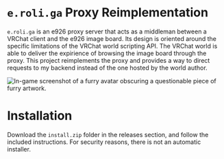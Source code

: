 # `e.roli.ga` Proxy Reimplementation

`e.roli.ga` is an e926 proxy server that acts as a middleman between a 
VRChat client and the e926 image board. Its design is oriented around the
specific limitations of the VRChat world scripting API. The VRChat world
is able to deliver the expirience of browsing the image board through the 
proxy. This project reimplements the proxy and provides a way to direct
requests to my backend instead of the one hosted by the world author.

![In-game screenshot of a furry avatar obscuring a questionable piece of furry 
artwork.](https://raw.githubusercontent.com/fluffiac/roli_proxy/master/assets/hugging.png)

# Installation
Download the `install.zip` folder in the releases section, and follow the
included instructions. For security reasons, there is not an automatic 
installer.
